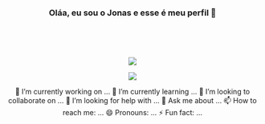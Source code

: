 <div align="center">
<h3>Oláa, eu sou o Jonas e esse é meu perfil 👋<H3>
<br><br>
</div>

  <div align="center">
  
 ![](https://github-readme-stats.vercel.app/api?username=joonasmartinez&theme=github_dark&show_icons=true)
 
 ![](https://github-readme-stats.vercel.app/api/top-langs/?username=joonasmartinez&layout=compact)
  
🔭 I’m currently working on ...
🌱 I’m currently learning ...
👯 I’m looking to collaborate on ...
🤔 I’m looking for help with ...
💬 Ask me about ...
📫 How to reach me: ...
😄 Pronouns: ...
⚡ Fun fact: ...

  
  </div>

